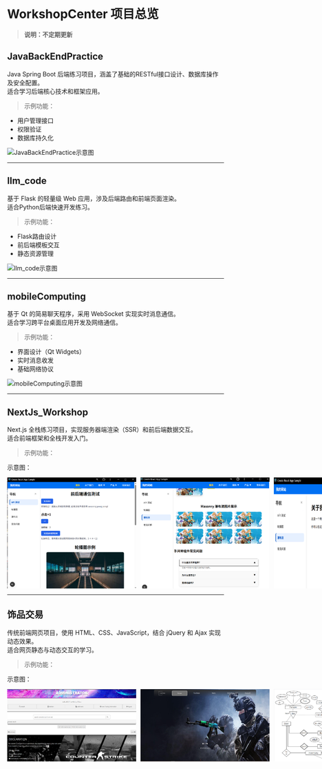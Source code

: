 # WorkshopCenter 项目总览

> **说明：不定期更新**

## JavaBackEndPractice
Java Spring Boot 后端练习项目，涵盖了基础的RESTful接口设计、数据库操作及安全配置。  
适合学习后端核心技术和框架应用。

> 示例功能：
- 用户管理接口
- 权限验证
- 数据库持久化

![JavaBackEndPractice示意图]()

---

## llm_code
基于 Flask 的轻量级 Web 应用，涉及后端路由和前端页面渲染。  
适合Python后端快速开发练习。

> 示例功能：
- Flask路由设计
- 前后端模板交互
- 静态资源管理

![llm_code示意图]()

---

## mobileComputing
基于 Qt 的简易聊天程序，采用 WebSocket 实现实时消息通信。  
适合学习跨平台桌面应用开发及网络通信。

> 示例功能：
- 界面设计（Qt Widgets）
- 实时消息收发
- 基础网络协议

![mobileComputing示意图]()

---

## NextJs_Workshop
Next.js 全栈练习项目，实现服务器端渲染（SSR）和前后端数据交互。  
适合前端框架和全栈开发入门。

> 示例功能：

示意图：  
<div style="display: flex; gap: 10px;">
  <img src="NextJs_Workshop/image/1.png" alt="NextJs_Workshop示意图1" width="300" />
  <img src="NextJs_Workshop/image/3.png" alt="NextJs_Workshop示意图2" width="300" />
  <img src="NextJs_Workshop/image/4.png" alt="NextJs_Workshop示意图3" width="300" />
  <img src="NextJs_Workshop/image/2.png" alt="NextJs_Workshop示意图3" width="300" />
</div>

---

## 饰品交易

传统前端网页项目，使用 HTML、CSS、JavaScript，结合 jQuery 和 Ajax 实现动态效果。  
适合网页静态与动态交互的学习。

> 示例功能：

示意图：

<div style="display: flex; gap: 10px;">
  <img src="饰品交易/相关图片/admin.png" alt="饰品交易示意图1" width="300" />
  <img src="饰品交易/相关图片/hp.png" alt="饰品交易示意图2" width="300" />
  <img src="饰品交易/相关图片/er.png" alt="饰品交易示意图3" width="300" />
</div>



